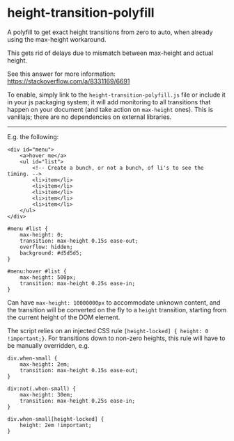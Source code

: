 # height-transition-polyfill
A polyfill to get exact height transitions from zero to auto, when already using the max-height workaround.

This gets rid of delays due to mismatch between max-height and actual height.

See this answer for more information: https://stackoverflow.com/a/8331169/6691

To enable, simply link to the `height-transition-polyfill.js` file or include it in your js packaging system; it will add monitoring to all transitions that happen on your document (and take action on `max-height` ones).  This is vanillajs; there are no dependencies on external libraries.

---

E.g. the following:

    <div id="menu">
        <a>hover me</a>
        <ul id="list">
            <!-- Create a bunch, or not a bunch, of li's to see the timing. -->
            <li>item</li>
            <li>item</li>
            <li>item</li>
            <li>item</li>
            <li>item</li>
        </ul>
    </div>

    #menu #list {
        max-height: 0;
        transition: max-height 0.15s ease-out;
        overflow: hidden;
        background: #d5d5d5;
    }

    #menu:hover #list {
        max-height: 500px;
        transition: max-height 0.25s ease-in;
    }

Can have `max-height: 10000000px` to accommodate unknown content, and the transition will be converted on the fly to a `height` transition, starting from the current height of the DOM element.

The script relies on an injected CSS rule `[height-locked] { height: 0 !important;}`.  For transitions down to non-zero heights, this rule will have to be manually overridden, e.g.

    div.when-small {
        max-height: 2em;
        transition: max-height 0.15s ease-out;
    }

    div:not(.when-small) {
        max-height: 30em;
        transition: max-height 0.25s ease-in;
    }

    div.when-small[height-locked] {
        height: 2em !important;
    }
